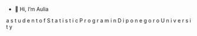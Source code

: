 - 👋 Hi, I’m Aulia 

a  s t u d e n t  o f  S t a t i s t i c  P r o g r a m  i n  D i p o n e g o r o  U n i v e r s i t y


<!---
docum5/docum5 is a ✨ special ✨ repository because its `README.md` (this file) appears on your GitHub profile.
You can click the Preview link to take a look at your changes.
--->
